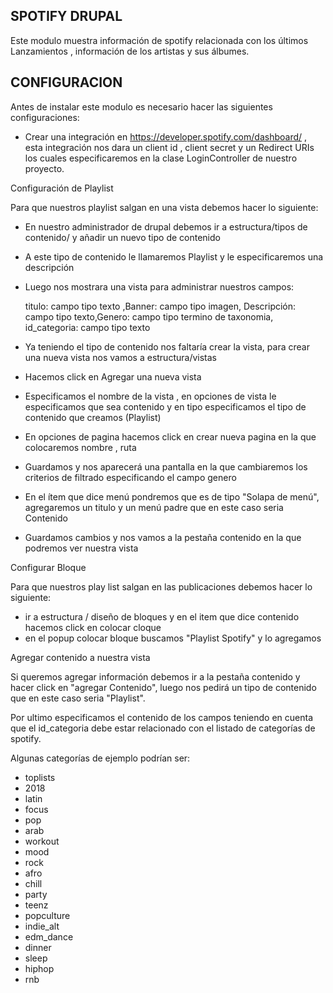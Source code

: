 
SPOTIFY DRUPAL
---------------------

Este modulo  muestra información de spotify relacionada con los últimos Lanzamientos , información de los artistas y sus álbumes.

CONFIGURACION
--------------------------

Antes de instalar este modulo es necesario hacer las siguientes configuraciones:

 * Crear una integración en https://developer.spotify.com/dashboard/ , esta
   integración nos dara un client id , client secret y un Redirect URIs los cuales especificaremos
   en la clase LoginController de nuestro proyecto.

 Configuración de Playlist

 Para que nuestros playlist salgan en una vista debemos hacer lo siguiente:

 * En nuestro administrador de drupal debemos ir a estructura/tipos de contenido/ y añadir un nuevo tipo de contenido
 * A este tipo de contenido le llamaremos Playlist y le especificaremos una descripción
 * Luego nos mostrara una vista para administrar nuestros campos:

    titulo: campo tipo texto ,Banner: campo tipo imagen, Descripción: campo tipo texto,Genero: campo tipo termino de taxonomia,  id_categoria: campo tipo texto

* Ya teniendo el tipo de contenido nos faltaría crear la vista, para crear una nueva vista nos vamos a estructura/vistas
* Hacemos click en Agregar una nueva vista
* Especificamos el nombre de la vista , en opciones de vista le especificamos que sea contenido y en tipo especificamos el tipo de contenido que creamos (Playlist)
* En opciones de pagina hacemos click en crear nueva pagina en la que colocaremos nombre , ruta
* Guardamos y nos aparecerá una pantalla en la que cambiaremos los criterios de filtrado especificando el campo genero
* En el ítem que dice menú pondremos que es de tipo "Solapa de menú", agregaremos un titulo y un menú padre que en este caso seria Contenido
* Guardamos cambios y nos vamos a la pestaña contenido en la que podremos ver nuestra vista

Configurar Bloque

Para que nuestros play list salgan en las publicaciones debemos hacer lo siguiente:

* ir a estructura / diseño de bloques y en el item que dice contenido hacemos click en colocar cloque
* en el popup colocar bloque buscamos "Playlist Spotify" y lo agregamos

Agregar contenido a nuestra vista

Si queremos agregar información debemos ir a la pestaña contenido y hacer click en "agregar Contenido", luego nos pedirá un  tipo de contenido que en este caso seria "Playlist".

Por ultimo especificamos el contenido de los campos teniendo en cuenta que el id_categoria debe estar relacionado con el listado de categorías de spotify.

Algunas categorías de ejemplo podrían ser:

* toplists
* 2018
* latin
* focus
* pop
* arab
* workout
* mood
* rock
* afro
* chill
* party
* teenz
* popculture
* indie_alt
* edm_dance
* dinner
* sleep
* hiphop
* rnb
